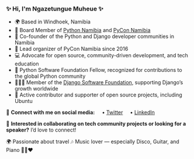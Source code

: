 ### ✨ Hi, I'm Ngazetungue Muheue ✨

* 🌍 Based in Windhoek, Namibia
* 🏢 Board Member of [Python Namibia](http://www.pythonnamibia.org/) and [PyCon Namibia](https://na.pycon.org/)
* 🐍 Co-founder of the Python and Django developer communities in Namibia
* 🎉 Lead organizer of PyCon Namibia since 2016
* 💻 Advocate for open source, community-driven development, and tech education
* 🌟 Python Software Foundation Fellow, recognized for contributions to the global Python community
* 🧑🏽‍💻 Member of the [Django Software Foundation](https://www.djangoproject.com/foundation/), supporting Django’s growth worldwide
* 🐧 Active contributor and supporter of open source projects, including Ubuntu

📲 **Connect with me on social media:**
    • [Twitter](https://x.com/muheuenga/)
    • [LinkedIn](https://www.linkedin.com/in/ngazetungue-muheue/)

🎤 **Interested in collaborating on tech community projects or looking for a speaker?** I’d love to connect!

🌍 Passionate about travel
🎶 Music lover — especially Disco, Guitar, and Piano 🎹🎸❤️

